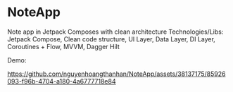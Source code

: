 # NoteApp
Note app in Jetpack Composes with clean architecture
Technologies/Libs: Jetpack Compose, Clean code structure, UI Layer, Data Layer, DI Layer, Coroutines + Flow, MVVM, Dagger Hilt

Demo: 



https://github.com/nguyenhoangthanhan/NoteApp/assets/38137175/85926093-f96b-4704-a180-4a6777718e84


